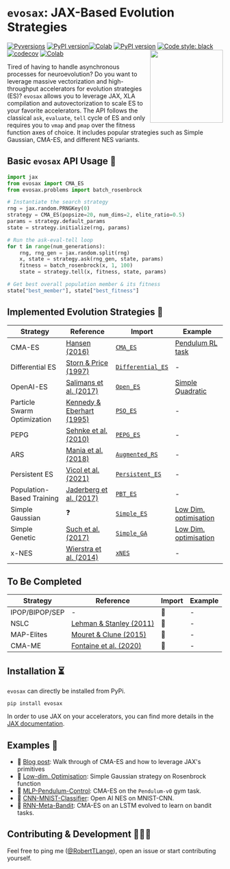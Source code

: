 # `evosax`: JAX-Based Evolution Strategies
[![Pyversions](https://img.shields.io/pypi/pyversions/evosax.svg?style=flat-square)](https://pypi.python.org/pypi/evosax) [![PyPI version](https://badge.fury.io/py/evosax.svg)](https://badge.fury.io/py/evosax)[![Colab](https://colab.research.google.com/assets/colab-badge.svg)](https://colab.research.google.com/github/RobertTLange/evosax/blob/main/examples/getting_started.ipynb)
[![PyPI version](https://badge.fury.io/py/evosax.svg)](https://badge.fury.io/py/evosax)
[![Code style: black](https://img.shields.io/badge/code%20style-black-000000.svg)](https://github.com/psf/black)
[![codecov](https://codecov.io/gh/RobertTLange/evosax/branch/main/graph/badge.svg?token=5FUSX35KWO)](https://codecov.io/gh/RobertTLange/evosax)
[![Colab](https://colab.research.google.com/assets/colab-badge.svg)](https://colab.research.google.com/github/RobertTLange/evosax/blob/main/examples/getting_started.ipynb)
<a href="https://github.com/RobertTLange/evosax/blob/main/docs/evosax_transparent_2.png?raw=true"><img src="https://github.com/RobertTLange/evosax/blob/main/docs/evosax_transparent_2.png?raw=true" width="170" align="right" /></a>

Tired of having to handle asynchronous processes for neuroevolution? Do you want to leverage massive vectorization and high-throughput accelerators for evolution strategies (ES)? `evosax` allows you to leverage JAX, XLA compilation and autovectorization to scale ES to your favorite accelerators. The API follows the classical `ask`, `evaluate`, `tell` cycle of ES and only requires you to `vmap` and `pmap` over the fitness function axes of choice. It includes popular strategies such as Simple Gaussian, CMA-ES, and different NES variants.


## Basic `evosax` API Usage 🍲

```python
import jax
from evosax import CMA_ES
from evosax.problems import batch_rosenbrock

# Instantiate the search strategy
rng = jax.random.PRNGKey(0)
strategy = CMA_ES(popsize=20, num_dims=2, elite_ratio=0.5)
params = strategy.default_params
state = strategy.initialize(rng, params)

# Run the ask-eval-tell loop
for t in range(num_generations):
    rng, rng_gen = jax.random.split(rng)
    x, state = strategy.ask(rng_gen, state, params)
    fitness = batch_rosenbrock(x, 1, 100)
    state = strategy.tell(x, fitness, state, params)

# Get best overall population member & its fitness
state["best_member"], state["best_fitness"]
```


## Implemented Evolution Strategies 🦎

| Strategy | Reference | Import | Example |
| --- | --- | ---  | --- |
| CMA-ES | [Hansen (2016)](https://arxiv.org/abs/1604.00772) | [`CMA_ES`](https://github.com/RobertTLange/evosax/tree/main/strategies/cma_es.py) | [Pendulum RL task](https://github.com/RobertTLange/evosax/tree/main/examples/pendulum_cma_es.ipynb)
| Differential ES | [Storn & Price (1997)](https://www.metabolic-economics.de/pages/seminar_theoretische_biologie_2007/literatur/schaber/Storn1997JGlobOpt11.pdf) | [`Differential_ES`](https://github.com/RobertTLange/evosax/tree/main/strategies/differential_es.py)  | -
| OpenAI-ES | [Salimans et al. (2017)](https://arxiv.org/pdf/1703.03864.pdf) | [`Open_ES`](https://github.com/RobertTLange/evosax/tree/main/strategies/open_es.py) | [Simple Quadratic](https://github.com/RobertTLange/evosax/tree/main/examples/quadratic_open_nes.ipynb)
| Particle Swarm Optimization | [Kennedy & Eberhart (1995)](https://ieeexplore.ieee.org/document/488968) | [`PSO_ES`](https://github.com/RobertTLange/evosax/tree/main/strategies/pso_es.py)  | -
| PEPG | [Sehnke et al. (2010)](https://citeseerx.ist.psu.edu/viewdoc/download;jsessionid=A64D1AE8313A364B814998E9E245B40A?doi=10.1.1.180.7104&rep=rep1&type=pdf) | [`PEPG_ES`](https://github.com/RobertTLange/evosax/tree/main/strategies/pepg_es.py)  | -
| ARS | [Mania et al. (2018)](https://arxiv.org/pdf/1803.07055.pdf) | [`Augmented_RS`](https://github.com/RobertTLange/evosax/tree/main/strategies/ars.py)  | -
| Persistent ES | [Vicol et al. (2021)](http://proceedings.mlr.press/v139/vicol21a.html) | [`Persistent_ES`](https://github.com/RobertTLange/evosax/tree/main/strategies/persistent_es.py)  | -
| Population-Based Training | [Jaderberg et al. (2017)](https://arxiv.org/abs/1711.09846) | [`PBT_ES`](https://github.com/RobertTLange/evosax/tree/main/strategies/pbt_es.py)  | -
| Simple Gaussian | ❓ | [`Simple_ES`](https://github.com/RobertTLange/evosax/tree/main/strategies/simple_es.py) | [Low Dim. optimisation](https://github.com/RobertTLange/evosax/tree/main/examples/01_gaussian_strategy.ipynb)
| Simple Genetic | [Such et al. (2017)](https://arxiv.org/abs/1712.06567) | [`Simple_GA`](https://github.com/RobertTLange/evosax/tree/main/strategies/simple_ga.py) | [Low Dim. optimisation](https://github.com/RobertTLange/evosax/tree/main/examples/01_gaussian_strategy.ipynb)
| x-NES | [Wierstra et al. (2014)](https://www.jmlr.org/papers/volume15/wierstra14a/wierstra14a.pdf) | [`xNES`](https://github.com/RobertTLange/evosax/tree/main/strategies/xnes.py)  | -

## To Be Completed
| Strategy | Reference | Import | Example |
| --- | --- | ---  | --- |
| IPOP/BIPOP/SEP | - | 🚉  | -
| NSLC | [Lehman & Stanley (2011)](https://direct.mit.edu/evco/article-abstract/19/2/189/1365/Abandoning-Objectives-Evolution-Through-the-Search) | 🚉 | -
| MAP-Elites | [Mouret & Clune (2015)](https://arxiv.org/abs/1504.04909) |🚉  | -
| CMA-ME | [Fontaine et al. (2020)](https://arxiv.org/abs/1912.02400) | 🚉  | -

## Installation ⏳

`evosax` can directly be installed from PyPi.

```
pip install evosax
```

In order to use JAX on your accelerators, you can find more details in the [JAX documentation](https://github.com/google/jax#installation).

## Examples 📖
* 📖 [Blog post](https://roberttlange.github.io/posts/2020/12/neuroevolution-in-jax/): Walk through of CMA-ES and how to leverage JAX's primitives
* 📓 [Low-dim. Optimisation](https://github.com/RobertTLange/evosax/blob/main/examples/01_gaussian_low_d.ipynb): Simple Gaussian strategy on Rosenbrock function
* 📓 [MLP-Pendulum-Control](https://github.com/RobertTLange/evosax/blob/main/examples/02_cma_es_control.ipynb): CMA-ES on the `Pendulum-v0` gym task.
* 📓 [CNN-MNIST-Classifier](https://github.com/RobertTLange/evosax/blob/main/examples/03_nes_cnn.ipynb): Open AI NES on MNIST-CNN.
* 📓 [RNN-Meta-Bandit](https://github.com/RobertTLange/evosax/blob/main/examples/03_nes_cnn.ipynb): CMA-ES on an LSTM evolved to learn on bandit tasks.


## Contributing & Development 🧑‍🤝‍🧑

Feel free to ping me ([@RobertTLange](https://twitter.com/RobertTLange)), open an issue or start contributing yourself.
